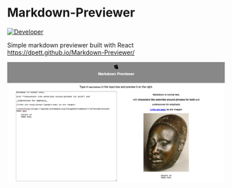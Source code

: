 # Markdown-Previewer
[![Developer](https://img.shields.io/badge/Developer-dpett-red.svg)](http://dillonpetito.ml/)

Simple markdown previewer built with React
https://dpett.github.io/Markdown-Previewer/



![screenshot](screenshot.png)
